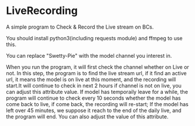 # LiveRecording

A simple program to Check & Record the Live stream on BCs.

You should install python3(including requests module) and ffmpeg to use this.

You can replace "Swetty-Pie" with the model channel you interest in.

When you run the program, it will first check the channel whether on Live or not. In this step, the program is to find the live stream url, if it find an active url, it means the model is on live at this moment, and the recording will start.It will continue to check in next 2 hours if channel is not on live, you can adjust this attribute value.
If model has temporaily leave for a while, the program will continue to check every 10 seconds whether the model has come back to live, if come back, the recording will re-start; If the model has left over 45 minutes, we suppose it reach to the end of the daily live, and the program will end. You can also adjust the value of this attribute.
